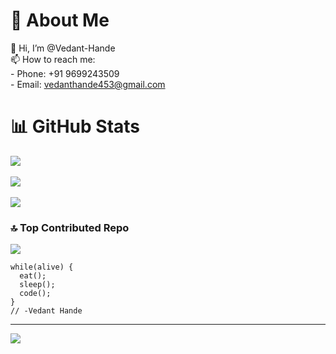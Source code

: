 # 💫 About Me
👋 Hi, I’m @Vedant-Hande<br> 📫 How to reach me:<br>- Phone: +91 9699243509<br>- Email: vedanthande453@gmail.com

# 📊 GitHub Stats
![](https://github-readme-stats.vercel.app/api?username=Vedant-Hande&theme=catppuccin_mocha&hide_border=false&include_all_commits=false&count_private=true)<br/><br/>
![](https://github-readme-streak-stats.herokuapp.com/?user=Vedant-Hande&theme=catppuccin_mocha&hide_border=false)<br/><br/>
![](https://github-readme-stats.vercel.app/api/top-langs/?username=Vedant-Hande&theme=catppuccin_mocha&hide_border=false&include_all_commits=false&count_private=true&layout=compact)

### 🔝 Top Contributed Repo
![](https://github-contributor-stats.vercel.app/api?username=Vedant-Hande&limit=5&theme=catppuccin_mocha&combine_all_yearly_contributions=true)
```
while(alive) {
  eat();
  sleep();
  code();
}
// -Vedant Hande
```
---
[![](https://visitcount.itsvg.in/api?id=Vedant-Hande&icon=0&color=0)](https://visitcount.itsvg.in)
